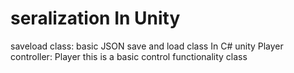 # seralization In Unity

saveload class: basic JSON save and load class In C# unity
Player controller: Player this is a basic control functionality class
